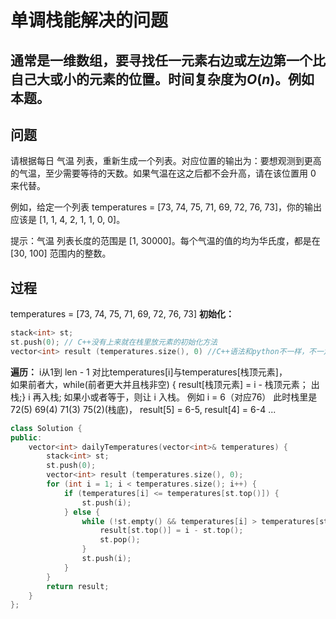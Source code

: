 # 单调栈能解决的问题
## 通常是一维数组，要寻找任一元素右边或左边第一个比自己大或小的元素的位置。时间复杂度为$O(n)$。例如本题。

## 问题
请根据每日 气温 列表，重新生成一个列表。对应位置的输出为：要想观测到更高的气温，至少需要等待的天数。如果气温在这之后都不会升高，请在该位置用 0 来代替。

例如，给定一个列表 temperatures = [73, 74, 75, 71, 69, 72, 76, 73]，你的输出应该是 [1, 1, 4, 2, 1, 1, 0, 0]。

提示：气温 列表长度的范围是 [1, 30000]。每个气温的值的均为华氏度，都是在 [30, 100] 范围内的整数。

## 过程
temperatures = [73, 74, 75, 71, 69, 72, 76, 73]
**初始化：**
```c++
stack<int> st;
st.push(0); // C++没有上来就在栈里放元素的初始化方法
vector<int> result (temperatures.size(), 0) //C++语法和python不一样，不一定全部的 xx.函数() 都能写成 函数(xx)
```
**遍历：**
i从1到 len - 1
对比temperatures[i]与temperatures[栈顶元素]，  
如果前者大，while(前者更大并且栈非空) { result[栈顶元素] = i - 栈顶元素； 出栈;} i 再入栈;
如果小或者等于，则让 i 入栈。
例如 i = 6（对应76） 此时栈里是 72(5) 69(4) 71(3) 75(2)(栈底)， result[5] = 6-5, result[4] = 6-4 ...  
```c++
class Solution {
public:
    vector<int> dailyTemperatures(vector<int>& temperatures) {
        stack<int> st;
        st.push(0); 
        vector<int> result (temperatures.size(), 0);
        for (int i = 1; i < temperatures.size(); i++) {
            if (temperatures[i] <= temperatures[st.top()]) {
                st.push(i);
            } else {
                while (!st.empty() && temperatures[i] > temperatures[st.top()]) {
                    result[st.top()] = i - st.top();
                    st.pop();
                }
                st.push(i);
            }
        }
        return result;
    }
};
```